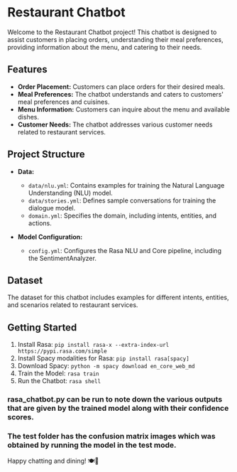 # Restaurant Chatbot

Welcome to the Restaurant Chatbot project! This chatbot is designed to assist customers in placing orders, understanding their meal preferences, providing information about the menu, and catering to their needs.

## Features

- **Order Placement:** Customers can place orders for their desired meals.
- **Meal Preferences:** The chatbot understands and caters to customers' meal preferences and cuisines.
- **Menu Information:** Customers can inquire about the menu and available dishes.
- **Customer Needs:** The chatbot addresses various customer needs related to restaurant services.

## Project Structure

- **Data:**
  - `data/nlu.yml`: Contains examples for training the Natural Language Understanding (NLU) model.
  - `data/stories.yml`: Defines sample conversations for training the dialogue model.
  - `domain.yml`: Specifies the domain, including intents, entities, and actions.
  
- **Model Configuration:**
  - `config.yml`: Configures the Rasa NLU and Core pipeline, including the SentimentAnalyzer.

## Dataset

The dataset for this chatbot includes examples for different intents, entities, and scenarios related to restaurant services.

## Getting Started

1. Install Rasa: `pip install rasa-x --extra-index-url https://pypi.rasa.com/simple`
2. Install Spacy modalities for Rasa: `pip install rasa[spacy]`
3. Download Spacy: `python -m spacy download en_core_web_md `
4. Train the Model: `rasa train`
5. Run the Chatbot: `rasa shell`

### rasa_chatbot.py can be run to note down the various outputs that are given by the trained model along with their confidence scores.
### The test folder has the confusion matrix images which was obtained by running the model in the test mode.

Happy chatting and dining! 🍽️🤖
